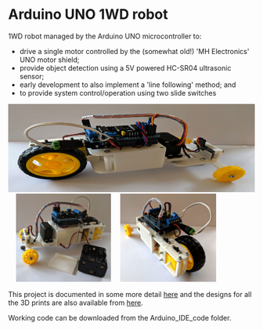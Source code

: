 # Arduino UNO 1WD robot
1WD robot managed by the Arduino UNO microcontroller to:
- drive a single motor controlled by the (somewhat old!) 'MH Electronics' UNO motor shield;
- provide object detection using a 5V powered HC-SR04 ultrasonic sensor; 
- early development to also implement a 'line following' method; and
- to provide system control/operation using two slide switches

<img src="images\1-wheeler_20190605_160454_800w.jpg" width="585" height="180"> &nbsp; &nbsp; <img src="images\1-wheeler_20190605_160404_800w.jpg" width="194" height="180"> &nbsp; &nbsp; <img src="images\1-wheeler_20190605_160526_800w.jpg" width="196" height="180"> 

This project is documented in some more detail [here](https://onlinedevices.org.uk/Arduino_Uno_1WD_robot) and the designs for all the 3D prints are also available from [here](https://www.printables.com/model/1255122-arduino-uno-1wd-robot-components).

Working code can be downloaded from the Arduino_IDE_code folder.
